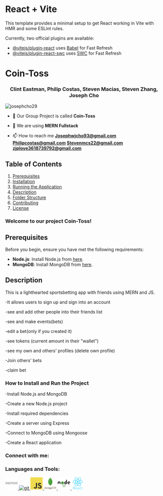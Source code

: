 # React + Vite

This template provides a minimal setup to get React working in Vite with HMR and some ESLint rules.

Currently, two official plugins are available:

- [@vitejs/plugin-react](https://github.com/vitejs/vite-plugin-react/blob/main/packages/plugin-react/README.md) uses [Babel](https://babeljs.io/) for Fast Refresh
- [@vitejs/plugin-react-swc](https://github.com/vitejs/vite-plugin-react-swc) uses [SWC](https://swc.rs/) for Fast Refresh
# Coin-Toss


<h3 align="center">Clint Eastman, Philip Costas, Steven Macias, Steven Zhang, Joseph Cho</h3>

<p align="left"> <img src="https://komarev.com/ghpvc/?username=josephcho29&label=Profile%20views&color=0e75b6&style=flat" alt="josephcho29" /> </p>

- 🔭 Our Group Project is called **Coin-Toss**

- 🌱 We are using **MERN Fullstack**

- 📫 How to reach me **Josephwjcho93@gmail.com Philipcostas@gmail.com Stevenmcs22@gmail.com zjplove3618739792@gmail.com**

## Table of Contents
1. [Prerequisites](#prerequisites)
2. [Installation](#installation)
3. [Running the Application](#running-the-application)
4. [Description](#description)
5. [Folder Structure](#folder-structure)
6. [Contributing](#contributing)
7. [License](#license)

<h3>Welcome to our project Coin-Toss!</h3>

## Prerequisites

Before you begin, ensure you have met the following requirements:

- **Node.js**: Install Node.js from [here](https://nodejs.org/).
- **MongoDB**: Install MongoDB from [here](https://www.mongodb.com/try/download/community).



## Description

This is a lighthearted sportsbetting app with friends using MERN and JS.

-It allows users to sign up and sign into an account

-see and add other people into their friends list

-see and make events(bets)

-edit a bet(only if you created it)

-see tokens (current amount in their "wallet")

-see my own and others' profiles (delete own profile)

-Join others' bets

-claim bet

<h3>How to Install and Run the Project</h3>

-Install Node.js and MongoDB

-Create a new Node.js project

-Install required dependencies

-Create a server using Express

-Connect to MongoDB using Mongoose

-Create a React application

<h3 align="left">Connect with me:</h3>
<p align="left">
</p>

<h3 align="left">Languages and Tools:</h3>
<p align="left"> <a href="https://expressjs.com" target="_blank" rel="noreferrer"> <img src="https://raw.githubusercontent.com/devicons/devicon/master/icons/express/express-original-wordmark.svg" alt="express" width="40" height="40"/> </a> <a href="https://git-scm.com/" target="_blank" rel="noreferrer"> <img src="https://www.vectorlogo.zone/logos/git-scm/git-scm-icon.svg" alt="git" width="40" height="40"/> </a> <a href="https://developer.mozilla.org/en-US/docs/Web/JavaScript" target="_blank" rel="noreferrer"> <img src="https://raw.githubusercontent.com/devicons/devicon/master/icons/javascript/javascript-original.svg" alt="javascript" width="40" height="40"/> </a> <a href="https://www.mongodb.com/" target="_blank" rel="noreferrer"> <img src="https://raw.githubusercontent.com/devicons/devicon/master/icons/mongodb/mongodb-original-wordmark.svg" alt="mongodb" width="40" height="40"/> </a> <a href="https://nodejs.org" target="_blank" rel="noreferrer"> <img src="https://raw.githubusercontent.com/devicons/devicon/master/icons/nodejs/nodejs-original-wordmark.svg" alt="nodejs" width="40" height="40"/> </a> <a href="https://reactjs.org/" target="_blank" rel="noreferrer"> <img src="https://raw.githubusercontent.com/devicons/devicon/master/icons/react/react-original-wordmark.svg" alt="react" width="40" height="40"/> </a> </p>

